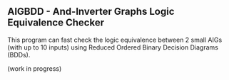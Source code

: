 ## AIGBDD - And-Inverter Graphs Logic Equivalence Checker

This program can fast check the logic equivalence between 2 small AIGs (with up to 10 inputs) using Reduced Ordered Binary Decision Diagrams (BDDs).


(work in progress)
